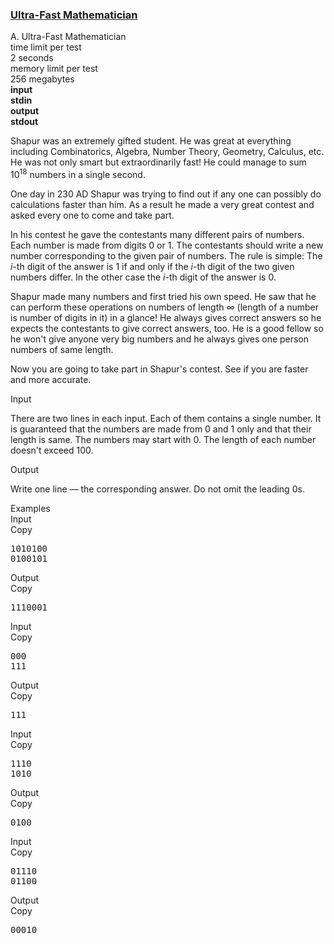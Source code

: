 <h3><a href="https://codeforces.com/contest/61/problem/A" target="_blank" rel="noopener noreferrer">Ultra-Fast Mathematician</a></h3>

<div class="header"><div class="title">A. Ultra-Fast Mathematician</div><div class="time-limit"><div class="property-title">time limit per test</div>2 seconds</div><div class="memory-limit"><div class="property-title">memory limit per test</div>256 megabytes</div><div class="input-file input-standard" style="font-weight: bold"><div class="property-title">input</div>stdin</div><div class="output-file output-standard" style="font-weight: bold"><div class="property-title">output</div>stdout</div></div><div><p>Shapur was an extremely gifted student. He was great at everything including Combinatorics, Algebra, Number Theory, Geometry, Calculus, etc. He was not only smart but extraordinarily fast! He could manage to sum <span class="tex-span">10<sup class="upper-index">18</sup></span> numbers in a single second.</p><p>One day in 230 AD Shapur was trying to find out if any one can possibly do calculations faster than him. As a result he made a very great contest and asked every one to come and take part.</p><p>In his contest he gave the contestants many different pairs of numbers. Each number is made from digits <span class="tex-span">0</span> or <span class="tex-span">1</span>. The contestants should write a new number corresponding to the given pair of numbers. The rule is simple: The <span class="tex-span"><i>i</i></span>-th digit of the answer is <span class="tex-span">1</span> if and only if the <span class="tex-span"><i>i</i></span>-th digit of the two given numbers differ. In the other case the <span class="tex-span"><i>i</i></span>-th digit of the answer is <span class="tex-span">0</span>.</p><p>Shapur made many numbers and first tried his own speed. He saw that he can perform these operations on numbers of length <span class="tex-span">∞</span> (length of a number is number of digits in it) in a glance! He always gives correct answers so he expects the contestants to give correct answers, too. He is a good fellow so he won't give anyone very big numbers and he always gives one person numbers of same length.</p><p>Now you are going to take part in Shapur's contest. See if you are faster and more accurate.</p></div><div class="input-specification"><div class="section-title">Input</div><p>There are two lines in each input. Each of them contains a single number. It is guaranteed that the numbers are made from <span class="tex-span">0</span> and <span class="tex-span">1</span> only and that their length is same. The numbers may start with <span class="tex-span">0</span>. The length of each number doesn't exceed 100.</p></div><div class="output-specification"><div class="section-title">Output</div><p>Write one line — the corresponding answer. Do not omit the leading <span class="tex-span">0</span>s.</p></div><div class="sample-tests"><div class="section-title">Examples</div><div class="sample-test"><div class="input"><div class="title">Input<div title="Copy" data-clipboard-target="#id0037553306640837225" id="id008836278760252289" class="input-output-copier">Copy</div></div><pre id="id0037553306640837225">1010100<br>0100101<br></pre></div><div class="output"><div class="title">Output<div title="Copy" data-clipboard-target="#id0008232445596689064" id="id002163341940750919" class="input-output-copier">Copy</div></div><pre id="id0008232445596689064">1110001<br></pre></div><div class="input"><div class="title">Input<div title="Copy" data-clipboard-target="#id002876568342643061" id="id0003944605070012697" class="input-output-copier">Copy</div></div><pre id="id002876568342643061">000<br>111<br></pre></div><div class="output"><div class="title">Output<div title="Copy" data-clipboard-target="#id0038110376995410633" id="id00010493804305352405" class="input-output-copier">Copy</div></div><pre id="id0038110376995410633">111<br></pre></div><div class="input"><div class="title">Input<div title="Copy" data-clipboard-target="#id002788880040656725" id="id00538826083870276" class="input-output-copier">Copy</div></div><pre id="id002788880040656725">1110<br>1010<br></pre></div><div class="output"><div class="title">Output<div title="Copy" data-clipboard-target="#id008528438903270552" id="id006916389328770092" class="input-output-copier">Copy</div></div><pre id="id008528438903270552">0100<br></pre></div><div class="input"><div class="title">Input<div title="Copy" data-clipboard-target="#id009870916120398281" id="id008425602438202818" class="input-output-copier">Copy</div></div><pre id="id009870916120398281">01110<br>01100<br></pre></div><div class="output"><div class="title">Output<div title="Copy" data-clipboard-target="#id004532374586110923" id="id007958394773471199" class="input-output-copier">Copy</div></div><pre id="id004532374586110923">00010<br></pre></div></div></div>